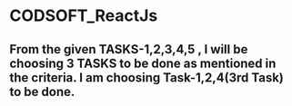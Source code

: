# CODSOFT_ReactJs

## From the given TASKS-1,2,3,4,5 , I will be choosing 3 TASKS to be done as mentioned in the criteria. I am choosing Task-1,2,4(3rd Task)  to be done. 

